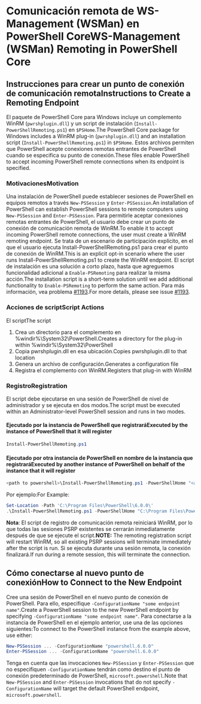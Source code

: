 # <a name="ws-management-wsman-remoting-in-powershell-core"></a><span data-ttu-id="fe8e1-101">Comunicación remota de WS-Management (WSMan) en PowerShell Core</span><span class="sxs-lookup"><span data-stu-id="fe8e1-101">WS-Management (WSMan) Remoting in PowerShell Core</span></span> 

## <a name="instructions-to-create-a-remoting-endpoint"></a><span data-ttu-id="fe8e1-102">Instrucciones para crear un punto de conexión de comunicación remota</span><span class="sxs-lookup"><span data-stu-id="fe8e1-102">Instructions to Create a Remoting Endpoint</span></span>

<span data-ttu-id="fe8e1-103">El paquete de PowerShell Core para Windows incluye un complemento WinRM (`pwrshplugin.dll`) y un script de instalación (`Install-PowerShellRemoting.ps1`) en `$PSHome`.</span><span class="sxs-lookup"><span data-stu-id="fe8e1-103">The PowerShell Core package for Windows includes a WinRM plug-in (`pwrshplugin.dll`) and an installation script (`Install-PowerShellRemoting.ps1`) in `$PSHome`.</span></span>
<span data-ttu-id="fe8e1-104">Estos archivos permiten que PowerShell acepte conexiones remotas entrantes de PowerShell cuando se especifica su punto de conexión.</span><span class="sxs-lookup"><span data-stu-id="fe8e1-104">These files enable PowerShell to accept incoming PowerShell remote connections when its endpoint is specified.</span></span>

### <a name="motivation"></a><span data-ttu-id="fe8e1-105">Motivaciones</span><span class="sxs-lookup"><span data-stu-id="fe8e1-105">Motivation</span></span>

<span data-ttu-id="fe8e1-106">Una instalación de PowerShell puede establecer sesiones de PowerShell en equipos remotos a través `New-PSSession` y `Enter-PSSession`.</span><span class="sxs-lookup"><span data-stu-id="fe8e1-106">An installation of PowerShell can establish PowerShell sessions to remote computers using `New-PSSession` and `Enter-PSSession`.</span></span>
<span data-ttu-id="fe8e1-107">Para permitirle aceptar conexiones remotas entrantes de PowerShell, el usuario debe crear un punto de conexión de comunicación remota de WinRM.</span><span class="sxs-lookup"><span data-stu-id="fe8e1-107">To enable it to accept incoming PowerShell remote connections, the user must create a WinRM remoting endpoint.</span></span>
<span data-ttu-id="fe8e1-108">Se trata de un escenario de participación explícito, en el que el usuario ejecuta Install-PowerShellRemoting.ps1 para crear el punto de conexión de WinRM.</span><span class="sxs-lookup"><span data-stu-id="fe8e1-108">This is an explicit opt-in scenario where the user runs Install-PowerShellRemoting.ps1 to create the WinRM endpoint.</span></span>
<span data-ttu-id="fe8e1-109">El script de instalación es una solución a corto plazo, hasta que agreguemos funcionalidad adicional a `Enable-PSRemoting` para realizar la misma acción.</span><span class="sxs-lookup"><span data-stu-id="fe8e1-109">The installation script is a short-term solution until we add additional functionality to `Enable-PSRemoting` to perform the same action.</span></span>
<span data-ttu-id="fe8e1-110">Para más información, vea problema [#1193](https://github.com/PowerShell/PowerShell/issues/1193).</span><span class="sxs-lookup"><span data-stu-id="fe8e1-110">For more details, please see issue [#1193](https://github.com/PowerShell/PowerShell/issues/1193).</span></span>

### <a name="script-actions"></a><span data-ttu-id="fe8e1-111">Acciones de script</span><span class="sxs-lookup"><span data-stu-id="fe8e1-111">Script Actions</span></span>

<span data-ttu-id="fe8e1-112">El script</span><span class="sxs-lookup"><span data-stu-id="fe8e1-112">The script</span></span>

1. <span data-ttu-id="fe8e1-113">Crea un directorio para el complemento en %windir%\System32\PowerShell.</span><span class="sxs-lookup"><span data-stu-id="fe8e1-113">Creates a directory for the plug-in within %windir%\System32\PowerShell</span></span>
1. <span data-ttu-id="fe8e1-114">Copia pwrshplugin.dll en esa ubicación.</span><span class="sxs-lookup"><span data-stu-id="fe8e1-114">Copies pwrshplugin.dll to that location</span></span>
1. <span data-ttu-id="fe8e1-115">Genera un archivo de configuración.</span><span class="sxs-lookup"><span data-stu-id="fe8e1-115">Generates a configuration file</span></span>
1. <span data-ttu-id="fe8e1-116">Registra el complemento con WinRM.</span><span class="sxs-lookup"><span data-stu-id="fe8e1-116">Registers that plug-in with WinRM</span></span>

### <a name="registration"></a><span data-ttu-id="fe8e1-117">Registro</span><span class="sxs-lookup"><span data-stu-id="fe8e1-117">Registration</span></span>

<span data-ttu-id="fe8e1-118">El script debe ejecutarse en una sesión de PowerShell de nivel de administrador y se ejecuta en dos modos.</span><span class="sxs-lookup"><span data-stu-id="fe8e1-118">The script must be executed within an Administrator-level PowerShell session and runs in two modes.</span></span>

#### <a name="executed-by-the-instance-of-powershell-that-it-will-register"></a><span data-ttu-id="fe8e1-119">Ejecutado por la instancia de PowerShell que registrará</span><span class="sxs-lookup"><span data-stu-id="fe8e1-119">Executed by the instance of PowerShell that it will register</span></span>

``` powershell
Install-PowerShellRemoting.ps1
```

#### <a name="executed-by-another-instance-of-powershell-on-behalf-of-the-instance-that-it-will-register"></a><span data-ttu-id="fe8e1-120">Ejecutado por otra instancia de PowerShell en nombre de la instancia que registrará</span><span class="sxs-lookup"><span data-stu-id="fe8e1-120">Executed by another instance of PowerShell on behalf of the instance that it will register</span></span>

``` powershell
<path to powershell>\Install-PowerShellRemoting.ps1 -PowerShellHome "<absolute path to the instance's $PSHOME>"
```

<span data-ttu-id="fe8e1-121">Por ejemplo:</span><span class="sxs-lookup"><span data-stu-id="fe8e1-121">For Example:</span></span>

``` powershell
Set-Location -Path 'C:\Program Files\PowerShell\6.0.0\'
.\Install-PowerShellRemoting.ps1 -PowerShellHome "C:\Program Files\PowerShell\6.0.0\"
```

<span data-ttu-id="fe8e1-122">**Nota**: El script de registro de comunicación remota reiniciará WinRM, por lo que todas las sesiones PSRP existentes se cerrarán inmediatamente después de que se ejecute el script.</span><span class="sxs-lookup"><span data-stu-id="fe8e1-122">**NOTE:** The remoting registration script will restart WinRM, so all existing PSRP sessions will terminate immediately after the script is run.</span></span> <span data-ttu-id="fe8e1-123">Si se ejecuta durante una sesión remota, la conexión finalizará.</span><span class="sxs-lookup"><span data-stu-id="fe8e1-123">If run during a remote session, this will terminate the connection.</span></span>

## <a name="how-to-connect-to-the-new-endpoint"></a><span data-ttu-id="fe8e1-124">Cómo conectarse al nuevo punto de conexión</span><span class="sxs-lookup"><span data-stu-id="fe8e1-124">How to Connect to the New Endpoint</span></span>

<span data-ttu-id="fe8e1-125">Cree una sesión de PowerShell en el nuevo punto de conexión de PowerShell. Para ello, especifique `-ConfigurationName "some endpoint name"`.</span><span class="sxs-lookup"><span data-stu-id="fe8e1-125">Create a PowerShell session to the new PowerShell endpoint by specifying `-ConfigurationName "some endpoint name"`.</span></span> <span data-ttu-id="fe8e1-126">Para conectarse a la instancia de PowerShell en el ejemplo anterior, use una de las opciones siguientes:</span><span class="sxs-lookup"><span data-stu-id="fe8e1-126">To connect to the PowerShell instance from the example above, use either:</span></span>

``` powershell
New-PSSession ... -ConfigurationName "powershell.6.0.0"
Enter-PSSession ... -ConfigurationName "powershell.6.0.0"
```

<span data-ttu-id="fe8e1-127">Tenga en cuenta que las invocaciones `New-PSSession` y `Enter-PSSession` que no especifiquen `-ConfigurationName` tendrán como destino el punto de conexión predeterminado de PowerShell, `microsoft.powershell`.</span><span class="sxs-lookup"><span data-stu-id="fe8e1-127">Note that `New-PSSession` and `Enter-PSSession` invocations that do not specify `-ConfigurationName` will target the default PowerShell endpoint, `microsoft.powershell`.</span></span>
